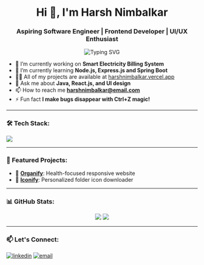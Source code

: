 <h1 align="center">Hi 👋, I'm Harsh Nimbalkar</h1>
<h3 align="center">Aspiring Software Engineer | Frontend Developer | UI/UX Enthusiast</h3>

<p align="center">
  <img src="https://readme-typing-svg.herokuapp.com?font=Fira+Code&duration=4000&pause=1000&color=ffff&center=true&vCenter=true&width=435&lines=Frontend+Developer;UI%2FUX+Designer;Tech+Explorer+%F0%9F%9A%80" alt="Typing SVG" />
</p>

- 🔭 I’m currently working on **Smart Electricity Billing System**
- 🌱 I’m currently learning **Node.js, Express.js and Spring Boot**
- 👨‍💻 All of my projects are available at [harshnimbalkar.vercel.app](https://your-portfolio-link.com)
- 💬 Ask me about **Java, React.js, and UI design**
- 📫 How to reach me **harshnimbalkar@email.com**
- ⚡ Fun fact **I make bugs disappear with Ctrl+Z magic!**

---

### 🛠 Tech Stack:
<p align="left">
  <img src="https://skillicons.dev/icons?i=html,css,js,react,tailwind,nodejs,java,spring,git,firebase,mysql" />
</p>

---

### 🚀 Featured Projects:
- 🔗 [**Organify**](https://github.com/harsh6183/organo): Health-focused responsive website
- 🔗 [**Iconify**](https://github.com/harsh6183/iconify): Personalized folder icon downloader

---

### 📊 GitHub Stats:
<p align="center">
  <img src="https://github-readme-stats.vercel.app/api?username=harsh6183&show_icons=true&theme=react" />
  <img src="https://github-readme-streak-stats.herokuapp.com/?user=harsh6183&theme=react" />
</p>

---

### 📫 Let's Connect:
<p align="left">
  <a href="https://linkedin.com/in/harsh-nimbalkar6183" target="blank"><img align="center" src="https://img.shields.io/badge/-LinkedIn-blue?style=flat-square&logo=Linkedin" alt="linkedin" /></a>
  <a href="mailto:harshnimbalkar@email.com"><img align="center" src="https://img.shields.io/badge/-Email-red?style=flat-square&logo=Gmail&logoColor=white" alt="email" /></a>
</p>
